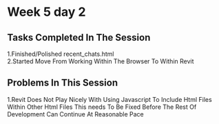 # Week 5 day 2
## Tasks Completed In The Session
1.Finished/Polished recent_chats.html  
2.Started Move From Working Within The Browser To Within Revit

## Problems In This Session
1.Revit Does Not Play Nicely With Using Javascript To Include Html Files Within Other Html Files This needs To Be Fixed Before The Rest Of Development Can Continue At Reasonable Pace
